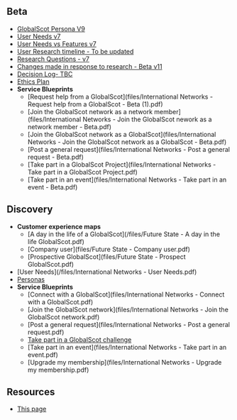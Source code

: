 ## Beta

- [GlobalScot Persona V9](files/Personas_IN_v9.pdf)
- [User Needs v7](files/User_needs_beta_V7.pdf)
- [User Needs vs Features v7](files/NeedsFeaturesApril2020.pdf)
- [User Research  timeline - To be updated](timeline)
- [Research Questions - v7](files/ResearchQuestions_IN_2020_V7.pdf)
- [Changes made in response to research - Beta v11](files/GSchangesV11.pdf)
- [Decision Log- TBC](#)
- [Ethics Plan](files/ethics_plan_IN_v0.9.pdf)
- **Service Blueprints**
  - [Request help from a GlobalScot](files/International Networks - Request help from a GlobalScot - Beta (1).pdf)
  - [Join the GlobalScot network as a network member](files/International Networks - Join the GlobalScot nework as a network member - Beta.pdf)
  - [Join the GlobalScot network as a GlobalScot](files/International Networks - Join the GlobalScot network as a GlobalScot - Beta.pdf)
  - [Post a general request](files/International Networks - Post a general request - Beta.pdf)
  - [Take part in a GlobalScot Project](files/International Networks - Take part in a GlobalScot Project.pdf)
  - [Take part in an event](files/International Networks - Take part in an event - Beta.pdf)


## Discovery
- **Customer experience maps**
   - [A day in the life of a GlobalScot](/files/Future State - A day in the life GlobalScot.pdf)
   - [Company user](files/Future State - Company user.pdf)
   - [Prospective GlobalScot](files/Future State - Prospect GlobalScot.pdf)
- [User Needs](/files/International Networks - User Needs.pdf)
- [Personas](/files/Scotland_PLC_Personas.pdf)
- **Service Blueprints**
  - [Connect with a GlobalScot](files/International Networks - Connect with a GlobalScot.pdf)
  - [Join the GlobalScot network](files/International Networks - Join the GlobalScot network.pdf)
  - [Post a general request](files/International Networks - Post a general request.pdf)
  - [Take part in a GlobalScot challenge](files/InternationalNetworks-TakePart.pdf)
  - [Take part in an event](files/International Networks - Take part in an event.pdf)
  - [Upgrade my membership](files/International Networks - Upgrade my membership.pdf)  


## Resources
- [This page](https://scotentsd.github.io/international/)





